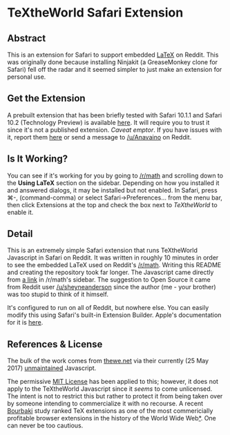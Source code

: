 # TeXtheWorld Safari Extension

## Abstract
This is an extension for Safari to support embedded [LaTeX](http://www.latex-project.org) on Reddit. This was originally done because installing Ninjakit (a GreaseMonkey clone for Safari) fell off the radar and it seemed simpler to just make an extension for personal use.

## Get the Extension
A prebuilt extension that has been briefly tested with Safari 10.1.1 and Safari 10.2 (Technology Preview) is available [here](https://github.com/anavaino/TeXtheWorld/raw/master/TeXtheWorld.safariextz). It will require you to trust it since it's not a published extension. *Caveat emptor*. If you have issues with it, report them [here](https://github.com/anavaino/TeXtheWorld/issues) or send a message to [/u/Anavaino](https://www.reddit.com/message/compose/?to=Anavaino) on Reddit.

## Is It Working?
You can see if it's working for you by going to [/r/math](https://www.reddit.com/r/math) and scrolling down to the **Using LaTeX** section on the sidebar. Depending on how you installed it and answered dialogs, it may be installed but not enabled. In Safari, press ⌘-, (command-comma) or select Safari->Preferences... from the menu bar, then click Extensions at the top and check the box next to *TeXtheWorld* to enable it.

## Detail
This is an extremely simple Safari extension that runs TeXtheWorld Javascript in Safari on Reddit. It was written in roughly
10 minutes in order to see the embedded LaTeX used on Reddit's [/r/math](https://www.reddit.com/r/math). Writing this README and creating the repository took far longer. The Javascript came
directly from [a link](http://thewe.net/tex/textheworld7.user.js) in /r/math's sidebar. The suggestion to Open Source it came from Reddit user
[/u/sheyneanderson](https://www.reddit.com/user/sheyneanderson) since the author (me - your brother) was too stupid to think of it himself.

It's configured to run on all of Reddit, but nowhere else. You can easily modify this using Safari's built-in
Extension Builder. Apple's documentation for it is [here](https://developer.apple.com/library/content/documentation/Tools/Conceptual/SafariExtensionGuide/Introduction/Introduction.html).

## References & License
The bulk of the work comes from [thewe.net](http://thewe.net) via their currently (25 May 2017)
[unmaintained](http://thewe.net/tex/) Javascript.

The permissive [MIT License](https://en.wikipedia.org/wiki/MIT_License) has been applied to this; however, it does not
apply to the TeXtheWorld Javascript since it *seems* to come unlicensed. The intent is not to restrict this but rather to
protect it from being taken over by someone intending to commercialize it with no recourse. A recent
[Bourbaki](https://en.wikipedia.org/wiki/Nicolas_Bourbaki) study ranked TeX extensions as one of the most commericially
profitable browser extensions in the history of the World Wide Web[\*](https://en.wikipedia.org/wiki/Poe's_law). One can never be too cautious.

